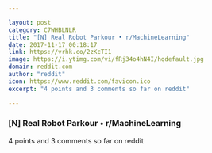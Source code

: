 ```yaml
---

layout: post
category: C7WHBLNLR
title: "[N] Real Robot Parkour • r/MachineLearning"
date: 2017-11-17 00:18:17
link: https://vrhk.co/2zKcTI1
image: https://i.ytimg.com/vi/fRj34o4hN4I/hqdefault.jpg
domain: reddit.com
author: "reddit"
icon: https://www.reddit.com/favicon.ico
excerpt: "4 points and 3 comments so far on reddit"

---
```


### [N] Real Robot Parkour • r/MachineLearning

4 points and 3 comments so far on reddit